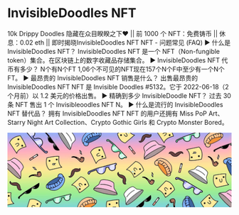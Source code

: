 # InvisibleDoodles NFT

10k Drippy Doodles 隐藏在众目睽睽之下❤️ || 前 1000 个 NFT：免费铸币 || 休息：0.02 eth || 即时揭晓InvisibleDoodles NFT NFT - 问题常见 (FAQ)
▶ 什么是 InvisibleDoodles NFT？
InvisibleDoodles NFT 是一个 NFT（Non-fungible token）集合。在区块链上的数字收藏品存储集合。
▶ InvisibleDoodles NFT 代币有多少？
N个有N个FT 1,06个不可见的NFT现在157个N个F中至少有一个N个FT。
▶ 最昂贵的 InvisibleDoodles NFT 销售是什么？
出售最昂贵的 InvisibleDoodles NFT NFT 是 Invisible Doodles #5132。它于 2022-06-18（2 个月前）以 1.2 美元的价格出售。
▶ 精确到多少 InvisibleDoodle NFT？
过去 30 条 NFT 售出 1 个 Invisibleoodles NFT N。
▶ 什么是流行的 InvisibleDoodles NFT 替代品？
拥有 InvisibleDoodles NFT NFT 的用户还拥有 Miss PoP Art、Starry Night Art Collection、Crypto Gothic Girls 和 Crypto Monster Bored。

![nft](unnamed.jpg)
